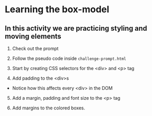 # Learning the box-model #

## In this activity we are practicing styling and moving elements ##

1. Check out the prompt

2. Follow the pseudo code inside `challenge-prompt.html`

3. Start by creating CSS selectors for the \<div> and \<p> tag 

4. Add padding to the \<div>s
  * Notice how this affects every \<div> in the DOM

5. Add a margin, padding and font size to the \<p> tag

6. Add margins to the colored boxes.

